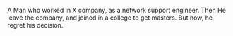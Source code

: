 A Man who worked in X company, as a network support engineer. Then He leave the company, and joined in a college to get masters. But now, he regret his decision.

